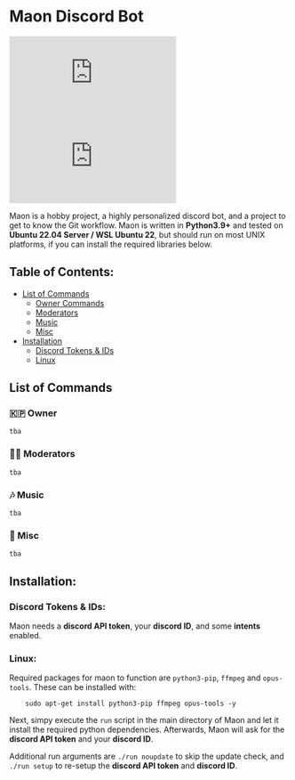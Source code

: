 # Maon Discord Bot

[![Issues][issues-shield]][issues-url]
[![Issues-Closed][issues-closed-shield]][issues-closed-url]

Maon is a hobby project, a highly personalized discord bot, and a project to get to know the Git workflow.
Maon is written in **Python3.9+** and tested on **Ubuntu 22.04 Server / WSL Ubuntu 22**, but should run on most UNIX platforms, 
if you can install the required libraries below. 

## Table of Contents:

- [List of Commands](#list-of-commands)
    - [Owner Commands](#--owner)
    - [Moderators](#--moderators)
    - [Music](#--music)
    - [Misc](#--misc)
- [Installation](#installation)
    - [Discord Tokens & IDs](#discord-tokens--ids)
    - [Linux](#linux)

## List of Commands

### 🇰🇵 Owner

```
tba
```

### 🏳️‍🌈 Moderators

```
tba
```

### 🎶 Music

```
tba
```

### 🔰 Misc

```
tba
```

## Installation:

### Discord Tokens & IDs:

Maon needs a **discord API token**, your **discord ID**, and some **intents** enabled.

### Linux:

Required packages for maon to function are `python3-pip`, `ffmpeg` and `opus-tools`. These can be installed with:

        sudo apt-get install python3-pip ffmpeg opus-tools -y

Next, simpy execute the `run` script in the main directory of Maon and let it install the required python dependencies.
Afterwards, Maon will ask for the **discord API token** and your **discord ID**.

Additional run arguments are `./run noupdate` to skip the update check, and `./run setup` to re-setup the **discord API token** and **discord ID**.


[issues-shield]: https://img.shields.io/github/issues-raw/raesoft/Maon.py?color=F8D386&style=flat-square
[issues-url]: https://github.com/raesoft/Maon.py/issues
[issues-closed-shield]: https://img.shields.io/github/issues-closed-raw/raesoft/Maon.py?color=AAF786&style=flat-square
[issues-closed-url]: https://github.com/raesoft/Maon.py/issues?q=is%3Aissue+is%3Aclosed
[discord-developer-url]: https://discord.com/developers/applications
